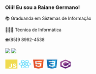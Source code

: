 ### Oiii! Eu sou a Raiane Germano!
📚 Graduanda em Sistemas de Informação

👩🏽‍💻 Técnica de Informática

☎️(85)9 8992-4538

<div>
  <a ref="http://beacons.ai/raislva">
  <img width="42%"src="https://github-readme-stats.vercel.app/api?username=Raislva&show_icons=true&theme=synthwave">
  <img width="50%"src="https://github-readme-stats.vercel.app/api/top-langs/?username=raislva&layout=compact&langs_count=16&theme=synthwave">
</div> 
  
  <div style="display: inline_block"><br>
  <img align="center" alt="Rafa-Js" height="30" width="40" src="https://raw.githubusercontent.com/devicons/devicon/master/icons/javascript/javascript-plain.svg">
  <img align="center" alt="Rafa-React" height="30" width="40" src="https://raw.githubusercontent.com/devicons/devicon/master/icons/react/react-original.svg">
  <img align="center" alt="Rafa-HTML" height="30" width="40" src="https://raw.githubusercontent.com/devicons/devicon/master/icons/html5/html5-original.svg">
  <img align="center" alt="Rafa-CSS" height="30" width="40" src="https://raw.githubusercontent.com/devicons/devicon/master/icons/css3/css3-original.svg">
  <img align="center" alt="Rafa-Csharp" height="30" width="40" src="https://raw.githubusercontent.com/devicons/devicon/master/icons/csharp/csharp-original.svg">
  </div>
